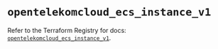 # `opentelekomcloud_ecs_instance_v1`

Refer to the Terraform Registry for docs: [`opentelekomcloud_ecs_instance_v1`](https://registry.terraform.io/providers/opentelekomcloud/opentelekomcloud/1.36.44/docs/resources/ecs_instance_v1).
